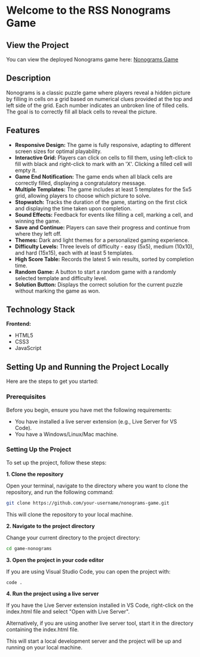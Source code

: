 # Welcome to the RSS Nonograms Game

## View the Project
You can view the deployed Nonograms game here: [Nonograms Game](https://rolling-scopes-school.github.io/chekhanadski-JSFE2023Q4/nonograms/)

## Description
Nonograms is a classic puzzle game where players reveal a hidden picture by filling in cells on a grid based on numerical clues provided at the top and left side of the grid. Each number indicates an unbroken line of filled cells. The goal is to correctly fill all black cells to reveal the picture.

## Features

- **Responsive Design:** The game is fully responsive, adapting to different screen sizes for optimal playability.
- **Interactive Grid:** Players can click on cells to fill them, using left-click to fill with black and right-click to mark with an 'X'. Clicking a filled cell will empty it.
- **Game End Notification:** The game ends when all black cells are correctly filled, displaying a congratulatory message.
- **Multiple Templates:** The game includes at least 5 templates for the 5x5 grid, allowing players to choose which picture to solve.
- **Stopwatch:** Tracks the duration of the game, starting on the first click and displaying the time taken upon completion.
- **Sound Effects:** Feedback for events like filling a cell, marking a cell, and winning the game.
- **Save and Continue:** Players can save their progress and continue from where they left off.
- **Themes:** Dark and light themes for a personalized gaming experience.
- **Difficulty Levels:** Three levels of difficulty - easy (5x5), medium (10x10), and hard (15x15), each with at least 5 templates.
- **High Score Table:** Records the latest 5 win results, sorted by completion time.
- **Random Game:** A button to start a random game with a randomly selected template and difficulty level.
- **Solution Button:** Displays the correct solution for the current puzzle without marking the game as won.

## Technology Stack

**Frontend:**

- HTML5
- CSS3
- JavaScript

## Setting Up and Running the Project Locally

Here are the steps to get you started:

### Prerequisites
Before you begin, ensure you have met the following requirements:

- You have installed a live server extension (e.g., Live Server for VS Code).
- You have a Windows/Linux/Mac machine.

### Setting Up the Project
To set up the project, follow these steps:

**1. Clone the repository**

Open your terminal, navigate to the directory where you want to clone the repository, and run the following command:

```sh
git clone https://github.com/your-username/nonograms-game.git
```

This will clone the repository to your local machine.

**2. Navigate to the project directory**

Change your current directory to the project directory:

```sh
cd game-nonograms
```

**3. Open the project in your code editor**

If you are using Visual Studio Code, you can open the project with:

```sh
code .
```

**4. Run the project using a live server**

If you have the Live Server extension installed in VS Code, right-click on the index.html file and select "Open with Live Server".

Alternatively, if you are using another live server tool, start it in the directory containing the index.html file.

This will start a local development server and the project will be up and running on your local machine.
